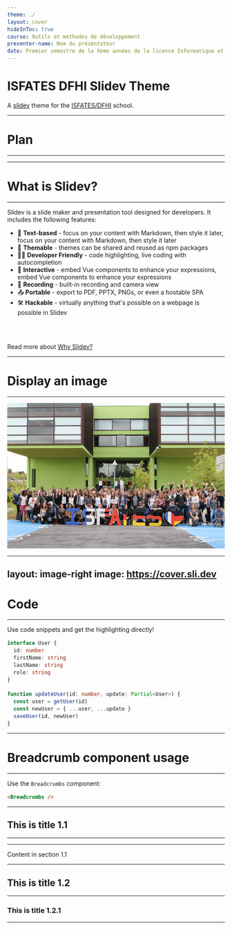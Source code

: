 ```yaml
---
theme: ./
layout: cover
hideInToc: true
course: Outils et méthodes de développement
presenter-name: Nom du présentateur
date: Premier semestre de la Xème années de la licence Informatique et ingénierie du web.
---
```


# ISFATES DFHI Slidev Theme

A [slidev](https://sli.dev/) theme for the [ISFATES/DFHI](http://www.isfates-dfhi.eu/) school.

---

# Plan
<Hr />

<Toc />

---

# What is Slidev?
<Hr />


Slidev is a slide maker and presentation tool designed for developers. It includes the following features:

- 📝 **Text-based** - focus on your content with Markdown, then style it later, focus on your content with Markdown, then style it later
- 🎨 **Themable** - themes can be shared and reused as npm packages
- 🧑‍💻 **Developer Friendly** - code highlighting, live coding with autocompletion
- 🤹 **Interactive** - embed Vue components to enhance your expressions, embed Vue components to enhance your expressions
- 🎥 **Recording** - built-in recording and camera view
- 📤 **Portable** - export to PDF, PPTX, PNGs, or even a hostable SPA
- 🛠 **Hackable** - virtually anything that's possible on a webpage is possible in Slidev

<br>
<br>

Read more about [Why Slidev?](https://sli.dev/guide/why)

---

# Display an image
<Hr />


<div class="flex justify-center mt-4">
  <img src="assets/isfates-picture.jpg" class="w-3/5"/>
</div>

---
layout: image-right
image: https://cover.sli.dev
---

# Code
<Hr />

Use code snippets and get the highlighting directly!

```ts
interface User {
  id: number
  firstName: string
  lastName: string
  role: string
}

function updateUser(id: number, update: Partial<User>) {
  const user = getUser(id)
  const newUser = { ...user, ...update }
  saveUser(id, newUser)
}
```

---

# Breadcrumb component usage
<Hr />

Use the `Breadcrumbs` component:

```html
<Breadcrumbs />
```


---

<Breadcrumbs minDepth="2" />

## This is title 1.1
<Hr />

---

<Breadcrumbs />

Content in section 1.1

---

<Breadcrumbs />

## This is title 1.2

---

<Breadcrumbs minDepth="2" />

### This is title 1.2.1

---

<Breadcrumbs />
